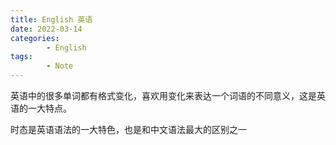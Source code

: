 ```yaml
---
title: English 英语
date: 2022-03-14
categories:
        - English
tags:
        - Note
---
```


英语中的很多单词都有格式变化，喜欢用变化来表达一个词语的不同意义，这是英语的一大特点。

时态是英语语法的一大特色，也是和中文语法最大的区别之一
